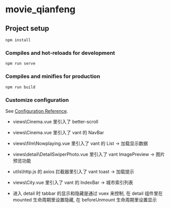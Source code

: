 # movie_qianfeng

## Project setup

```
npm install
```

### Compiles and hot-reloads for development

```
npm run serve
```

### Compiles and minifies for production

```
npm run build
```

### Customize configuration

See [Configuration Reference](https://cli.vuejs.org/config/).

- views\Cinema.vue 里引入了 better-scroll
- views\Cinema.vue 里引入了 vant 的 NavBar
- views\film\Nowplaying.vue 里引入了 vant 的 List -> 加载显示数据
- views\detail\DetailSwiperPhoto.vue 里引入了 vant ImagePreview -> 图片预览功能
- utils\http.js 的 axios 拦截器里引入了 vant toast -> 加载提示
- views\City.vue 里引入了 vant 的 IndexBar -> 城市索引列表

- 进入 detail 时 tabbar 的显示和隐藏是通过 vuex 来控制, 在 detail 组件里在 mounted 生命周期里设置隐藏, 在 beforeUnmount 生命周期里设置显示
